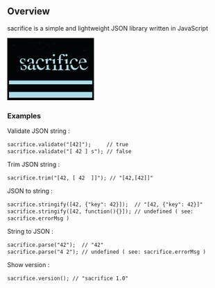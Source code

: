 ## Overview
sacrifice is a simple and lightweight JSON library written in JavaScript

![sacrifice](https://github.com/SamuraiDangyo/sacrifice/blob/master/logo.jpg)

### Examples
Validate JSON string :
```
sacrifice.validate("[42]");     // true
sacrifice.validate("[ 42 ] s"); // false
```

Trim JSON string :
```
sacrifice.trim("[42, [ 42  ]]"); // "[42,[42]]"
```

JSON to string :
```
sacrifice.stringify([42, {"key": 42}]);  // "[42, {"key": 42}]"
sacrifice.stringify([42, function(){}]); // undefined ( see: sacrifice.errorMsg )
```

String to JSON :
```
sacrifice.parse("42");  // "42"
sacrifice.parse("4 2"); // undefined ( see: sacrifice.errorMsg )
```

Show version :
```
sacrifice.version(); // "sacrifice 1.0"
```

